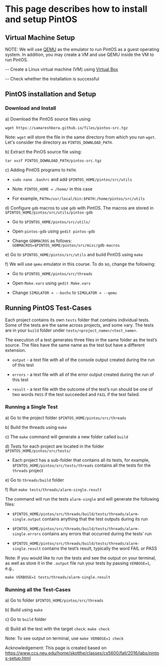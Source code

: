 # This page describes how to install and setup PintOS

## Virtual Machine Setup

NOTE: We will use [QEMU](https://www.qemu.org/) as the emulator to run PintOS as a guest operating system. In addition, you may create a VM and use QEMU inside the VM to run PintOS.

-- Create a Linux virtual machine (VM) using [Virtual Box](https://www.virtualbox.org/)

-- Check whether the installation is successful

## PintOS installation and Setup

### Download and Install
   
a) Download the PintOS source files using:
   
`wget https://samareshbera.github.io/files/pintos-src.tgz`

Note: `wget` will store the file in the same directory from which you run `wget`. Let's consider the directory as `PINTOS_DOWNLOAD_PATH`.

   b) Extract the PinOS source file using:

   `tar xvzf PINTOS_DOWNLOAD_PATH/pintos-src.tgz`

   c) Adding PintOS programs to `PATH`:

   * `sudo nano .bashrc` and add `$PINTOS_HOME/pintos/src/utils`

   * Note: `PINTOS_HOME = /home/` in this case

   * For example, `PATH=/usr/local/bin:$PATH:/home/pintos/src/utils`

   d) Configure `gdb` macros to use `gdb` with PintOS. The macros are stored in `$PINTOS_HOME/pintos/src/utils/pintos-gdb`

   * Go to `$PINTOS_HOME/pintos/src/utils/`

   * Open `pintos-gdb` using `gedit pintos-gdb`

   * Change `GDBMACROS` as follows: `GDBMACROS=$PINTOS_HOME/pintos/src/misc/gdb-macros`

   e) Go to `$PINTOS_HOME/pintos/src/utils` and build PintOS using `make`

   f) We will use `qemu` emulator in this course. To do so, change the following:

   * Go to `$PINTOS_HOME/pintos/src/threads`
   
   * Open `Make.vars` using `gedit Make.vars`
   
   * Change `SIMULATOR = --bochs` to `SIMULATOR = --qemu`
      
   
   ## Running PintOS Test-Cases

   Each project contains its own `tests` folder that contains individual tests. Some of the tests are the same across projects, and some vary. The tests are in your `build` folder under `tests/<project_name>/<test_name>`.

   The execution of a test generates three files in the same folder as the test’s source. The files have the same name as the test but have a different extension.

   * `output` - a text file with all of the console output created during the run of this test

   * `errors` - a text file with all of the error output created during the run of this test

   * `result` - a text file with the outcome of the test’s run should be one of two words `PASS` if the test succeeded and `FAIL` if the test failed.

   ### Running a Single Test

   a) Go to the project folder `$PINTOS_HOME/pintos/src/threads`

   b) Build the threads using `make`

   c) The `make` command will generate a new folder called `build`

   d) Tests for each project are located in the folder `$PINTOS_HOME/pintos/src/tests/`
      
   * Each project has a sub-folder that contains all its tests, 
      for example, `$PINTOS_HOME/pintos/src/tests/threads` contains all the tests for the `threads` project

   e) Go to `threads/build` folder

   f) Run `make tests/threads/alarm-single.result`

   The command will run the tests `alarm-single` and will generate the following files:

   * `$PINTOS_HOME/pintos/src/threads/build/tests/threads/alarm-single.output` contains anything that the test outputs during its run

   * `$PINTOS_HOME/pintos/src/threads/build/tests/threads/alarm-single.errors` contains any errors that occurred during the tests' run

   * `$PINTOS_HOME/pintos/src/threads/build/tests/threads/alarm-single.result` contains the test’s result, typically the word FAIL or PASS

   Note: If you would like to run the tests and see the output on your terminal, as well as store it in the `.output` file run your tests by passing `VERBOSE=1`, e.g.,

   `make VERBOSE=1 tests/threads/alarm-single.result`


   ### Running all the Test-Cases

   a) Go to folder `$PINTOS_HOME/pintos/src/threads`

   b) Build using `make`

   c) Go to `build` folder

   d) Build all the test with the target `check`: `make check`

   Note: To see output on terminal, use `make VERBOSE=1 check`


   Acknowledgement: This page is created based on https://www.ccs.neu.edu/home/skotthe/classes/cs5600/fall/2016/labs/pintos-setup.html
